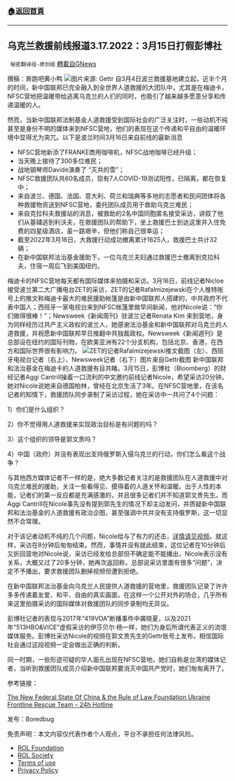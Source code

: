 ###  [:house:返回首頁](https://github.com/ourhimalayas/txt)
---


## 乌克兰救援前线报道3.17.2022：3月15日打假彭博社
` 秘密翻译组-原创组` [轉載自GNews](https://gnews.org/zh-hans/2186323/)

撰稿：奔跑吧黄小鸭
![](https://assets.gnews.org/wp-content/uploads/2022/03/image-2009.png)图片来源: Gettr 
自3月4日波兰救援基地建立起，近半个月的时间，新中国联邦已完全融入到全世界人道救援的大团队中，尤其是在梅迪卡，NFSC营地把温暖带给逃离乌克兰的人们的同时，也吸引了越来越多愿意分享和传递温暖的人。

然而，当新中国联邦法制基金人道救援受到国际社会的广泛关注时，一些动机不纯甚至是身份不明的媒体来到NFSC营地，他们的表现在这个传递和平自由的温暖环境中显得尤为突兀。以下是波兰时间3月16日来自前线的最新消息

- NFSC营地新添了FRANKE商用咖啡机，NFSC战地咖啡已经升级；
- 当天晚上接待了300多位难民；
- 战地钢琴师Davide演奏了 “灭共的雪”；
- NFSC救援团队共60名成员，现有7人COVID-19测试阳性，已隔离，都在恢复中；
- 来自波兰、德国、法国、意大利、荷兰和瑞典等多地的志愿者和民间团体将各种救援物资送到NFSC营地，委托团队成员用于救助乌克兰难民；
- 来自克拉科夫救援站的消息，被救助的2名中国同胞匿名接受采访，讲叙了他们从基辅逃到利沃夫，在救援团队的帮助下，坐上救援巴士到达这里并入住免费的四星级酒店，虽一路艰辛，但他们称自己很幸运；
- 截至2022年3月16日，大救援行动成功撤离累计1625人，救援巴士共计32辆；
- 在新中国联邦法治基金援助下，一位乌克兰夫妇通过救援巴士撤离到克拉科夫，住宿一周后飞到美国纽约。


梅迪卡的NFSC营地每天都有国际媒体来拍摄和采访。3月16日，前线记者Nicloe接受波兰第二大广播电台ZET的采访，ZET的记者Rafalmizejewski在个人推特账号上的推文称梅迪卡最大的难民援助帐篷是由新中国联邦人搭建的，中共政府不代表中国人；西班牙一家电视台来到NFSC帐篷里做早间新闻，他对Nicole说：“你们做得很棒！”；Newsweek《新闻周刊》驻波兰记者Renata Kim 来到营地，身为同样经历过共产主义政权的波兰人，她感谢法治基金和新中国联邦对乌克兰的人道救援，并祝愿新中国联邦早日推翻中共独裁政权。Newsweek《新闻週刊》是总部设在纽约的国际刊物，在欧美亚洲有22个分支机构，包括北京、香港，在西方和国际世界很有影响力。
![](https://assets.gnews.org/wp-content/uploads/2022/03/image-2013.png)ZET的记者Rafalmizejewski推文截图（左）、西班牙电视台记者（右上）、Newsweek记者（右下）图片来自Gettr截图
新中国联邦和法治基金在梅迪卡的人道救援有目共睹。3月15日，彭博社（Bloomberg）的财经记者Aggi Cantrill操着一口流利的中文邀约前线记者Nicole，希望采访20分钟。她对Nicole说她来自德国柏林，曾经在北京生活了3年。在NFSC营地里，在该名记者的知情下，救援团队同步录制了采访过程，她在采访中一共问了4个问题：

1）你们是什么组织？

2）你不觉得用人道救援来实现政治目标是有问题的吗？

3）这个组织的领导是郭文贵吗？

4）中国（政府）并没有表现出支持俄罗斯入侵乌克兰的行动，你们怎么看这个战争？

与其他西方媒体记者不一样的是，绝大多数记者关注的是救援团队在人道救援中对乌克兰难民的援助，关注一些看得见、摸得着的人道关怀和温暖。出于人性的本能，记者们的第一反应都是充满感激的，并且很多记者们并不知道郭文贵先生。而Aggi Cantrill在Nicole事先没有提到郭先生的情况下却主动发问，并质疑新中国联邦和法治基金的人道救援有政治企图，甚至强调中共并没有支持俄罗斯，这一切显然不合常理。

对于该记者动机不纯的几个问题，Nicole给与了有力的还击，[详情请见视频](https://gettr.com/post/p104pr30f81)。就这样，采访在8分钟后匆匆结束。然而，事情并没有就此结束，这位记者在10分钟后又折回营地对Nicole说，采访已经发给总部但不确定能不能播出，Nicole表示没有关系，大概又过了20多分钟，她再次返回称，总部说采访里面有很多“问题”，决定不予播出，要求救援团队删掉视频但遭到拒绝。

在新中国联邦法治基金向乌克兰人民提供人道救援的营地里，救援团队记录了许许多多传递着友爱、和平、自由的真实画面，在这样一个公开对外的场合，几乎所有来这里拍摄采访的国际媒体对救援团队的同步录制均无异议。

彭博社记者的表现与2017年“419VOA”断播事件中龚晓夏，以及2021年“513HBO&VICE”虚假采访的伊莎贝尔·杨一样，她们为身后所谓代表正义的流氓媒体服务。彭博社采访Nicole的视频在郭文贵先生的Gettr账号上发布，相信国际社会通过这段视频一定会做出正确的判断。

同一时期，一些形迹可疑的华人面孔出现在NFSC营地，她们自称是台湾的媒体记者，当听到救援团队成员介绍新中国联邦要消灭中国共产党时，她们匆匆离开了。



参考链接：

[The New Federal State Of China & the Rule of Law Foundation Ukraine Frontline Rescue Team – 24h Hotline](https://gettr.com/streaming/p10g3uu58d2)

发布：Boredbug

 

免责声明：本文内容仅代表作者个人观点，平台不承担任何法律风险。

- [ROL Foundation](https://rolfoundation.org/)
- [ROL Society](https://rolsociety.org/)
- [Terms of use](https://gnews.org/terms-of-use-3/)
- [Privacy Policy](https://gnews.org/privacy-policy/)
